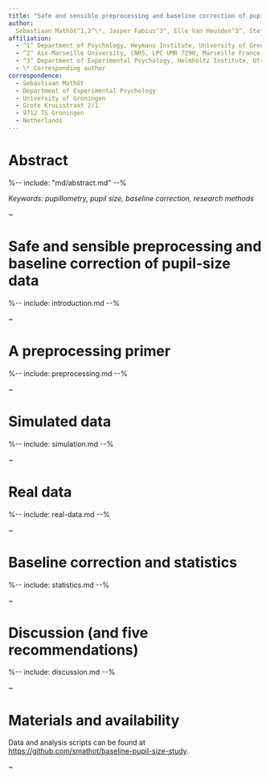 ```yaml
---
title: "Safe and sensible preprocessing and baseline correction of pupil-size data"
author:
  Sebastiaan Mathôt^1,2^\*, Jasper Fabius^3^, Elle Van Heusden^3^, Stefan Van der Stigchel^3^
affiliation:
  - ^1^ Department of Psychology, Heymans Institute, University of Groningen, Groningen, The Netherlands
  - ^2^ Aix-Marseille University, CNRS, LPC UMR 7290, Marseille France
  - ^3^ Department of Experimental Psychology, Helmholtz Institute, Utrecht University, The Netherlands
  - \* Corresponding author
correspondence:
  - Sebastiaan Mathôt
  - Department of Experimental Psychology
  - University of Groningen
  - Grote Kruisstraat 2/1
  - 9712 TS Groningen
  - Netherlands
---
```


# Abstract

%-- include: "md/abstract.md" --%

*Keywords: pupillometry, pupil size, baseline correction, research methods*

~


# Safe and sensible preprocessing and baseline correction of pupil-size data

%-- include: introduction.md --%

~


# A preprocessing primer

%-- include: preprocessing.md --%

~


# Simulated data

%-- include: simulation.md --%

~


# Real data

%-- include: real-data.md --%

~


# Baseline correction and statistics

%-- include: statistics.md --%

~


# Discussion (and five recommendations)

%-- include: discussion.md --%

~

# Materials and availability

Data and analysis scripts can be found at <https://github.com/smathot/baseline-pupil-size-study>.

~
